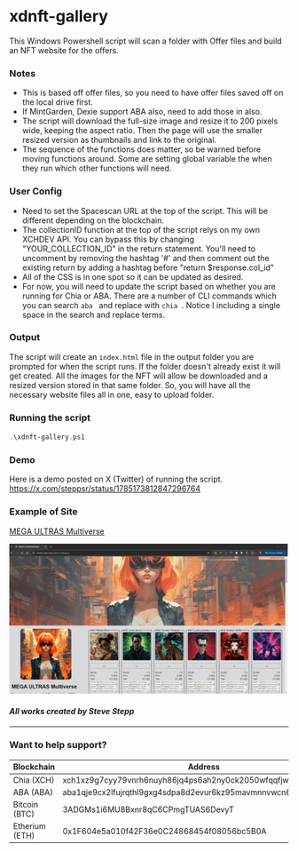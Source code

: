 # xdnft-gallery

This Windows Powershell script will scan a folder with Offer files and build an NFT website for the offers. 

### Notes

* This is based off offer files, so you need to have offer files saved off on the local drive first.
* If MintGarden, Dexie support ABA also, need to add those in also.
* The script will download the full-size image and resize it to 200 pixels wide, keeping the aspect ratio. Then the page will use the smaller resized version as thumbnails and link to the original.
* The sequence of the functions does matter, so be warned before moving functions around. Some are setting global variable the when they run which other functions will need.

### User Config

* Need to set the Spacescan URL at the top of the script. This will be different depending on the blockchain.
* The collectionID function at the top of the script relys on my own XCHDEV API. You can bypass this by changing "YOUR_COLLECTION_ID" in the return statement. You'll need to uncomment by removing the hashtag '#' and then comment out the existing return by adding a hashtag before "return $response.col_id"
* All of the CSS is in one spot so it can be updated as desired.
* For now, you will need to update the script based on whether you are running for Chia or ABA. There are a number of CLI commands which you can search `aba ` and replace with `chia `. Notice I including a single space in the search and replace terms.

### Output

The script will create an `index.html` file in the output folder you are prompted for when the script runs. If the folder doesn't already exist it will get created. All the images for the NFT will allow be downloaded and a resized version stored in that same folder. So, you will have all the necessary website files all in one, easy to upload folder.

### Running the script

```PowerShell
.\xdnft-gallery.ps1
```

### Demo

Here is a demo posted on X (Twitter) of running the script. https://x.com/steppsr/status/1785173812847296764

### Example of Site

[MEGA ULTRAS Multiverse](https://xchdev.com/mega-ultras-multiverse)

![Example of site](example.png)

#### _All works created by Steve Stepp_

---

### Want to help support?

| Blockchain | Address |
| ---------- | ------- |
| Chia (XCH) | xch1xz9g7cyy79vnrh6nuyh86jq4ps6ah2ny0ck2050wfqqfjwkyk0mqd89etp |
| ABA (ABA) | aba1qje9cx2lfujrqthl9gxg4sdpa8d2evur6kz95mavmnnvwcn6eyys9qz43c |
| Bitcoin (BTC) | 3ADGMs1i6MU8Bxnr8qC6CPmgTUAS6DevyT |
| Etherium (ETH) | 0x1F604e5a010f42F36e0C24868454f08056bc5B0A |
